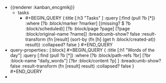 - {{renderer :kanban_encgmikj}}
	- tasks
		- #+BEGIN_QUERY
		  {:title [:h3 "Tasks" ]
		  :query [:find (pull ?b [*])
		  :where
		    [?b :block/marker ?marker]
		    [(missing? $ ?b :block/scheduled)]
		    [?b :block/page ?page]
		    [?page :block/original-name ?name]]
		  :breadcumb-show? false
		  :result-transform (fn [result]
		  (sort-by (fn [h]
		  (get h :block/created-at)) result))
		  :collapsed? false
		  }
		  #+END_QUERY
- query-properties:: [:block]
  #+BEGIN_QUERY
  { :title [:h1 "Words of the day"]
    :query [:find (pull ?b [*])
            :where
            [?b :block/path-refs ?br]
            [?br :block-name "daily_words"]
            [?br :block/content ?p]
  ]
  :breadcumb-show? false
  :result-transform (fn [result] result)
  :collapsed? false
   }
  #+END_QUERY
-
